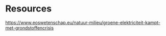# Resources
https://www.eoswetenschap.eu/natuur-milieu/groene-elektriciteit-kampt-met-grondstoffencrisis
